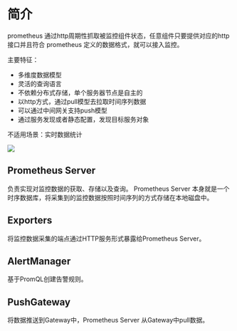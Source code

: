# 简介
prometheus 通过http周期性抓取被监控组件状态，任意组件只要提供对应的http接口并且符合 prometheus 定义的数据格式，就可以接入监控。

主要特征：
- 多维度数据模型
- 灵活的查询语言
- 不依赖分布式存储，单个服务器节点是自主的
- 以http方式，通过pull模型去拉取时间序列数据
- 可以通过中间网关支持push模型
- 通过服务发现或者静态配置，发现目标服务对象

不适用场景：实时数据统计


![](https://yunlzheng.gitbook.io/~/files/v0/b/gitbook-28427.appspot.com/o/assets%2F-LBdoxo9EmQ0bJP2BuUi%2F-LPS8BVjkRvEjV8HmbBi%2F-LPS8D1gM9qp1zu_wp8y%2Fprometheus_architecture.png?generation=1540234733609534&alt=media)
## Prometheus Server
负责实现对监控数据的获取、存储以及查询。
Prometheus Server 本身就是一个时序数据库，将采集到的监控数据按照时间序列的方式存储在本地磁盘中。

## Exporters
将监控数据采集的端点通过HTTP服务形式暴露给Prometheus Server。

## AlertManager
基于PromQL创建告警规则。

## PushGateway
将数据推送到Gateway中，Prometheus Server 从Gateway中pull数据。